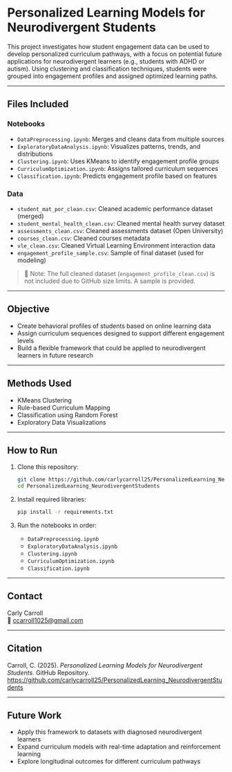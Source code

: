 # Personalized Learning Models for Neurodivergent Students

This project investigates how student engagement data can be used to develop personalized curriculum pathways, with a focus on potential future applications for neurodivergent learners (e.g., students with ADHD or autism). Using clustering and classification techniques, students were grouped into engagement profiles and assigned optimized learning paths.

---

## Files Included

### Notebooks
- `DataPreprocessing.ipynb`: Merges and cleans data from multiple sources
- `ExploratoryDataAnalysis.ipynb`: Visualizes patterns, trends, and distributions
- `Clustering.ipynb`: Uses KMeans to identify engagement profile groups
- `CurriculumOptimization.ipynb`: Assigns tailored curriculum sequences
- `Classification.ipynb`: Predicts engagement profile based on features

### Data
- `student_mat_por_clean.csv`: Cleaned academic performance dataset (merged)
- `student_mental_health_clean.csv`: Cleaned mental health survey dataset
- `assessments_clean.csv`: Cleaned assessments dataset (Open University)
- `courses_clean.csv`: Cleaned courses metadata
- `vle_clean.csv`: Cleaned Virtual Learning Environment interaction data
- `engagement_profile_sample.csv`: Sample of final dataset (used for modeling)

> 🔎 Note: The full cleaned dataset (`engagement_profile_clean.csv`) is not included due to GitHub size limits. A sample is provided.

---

## Objective

- Create behavioral profiles of students based on online learning data
- Assign curriculum sequences designed to support different engagement levels
- Build a flexible framework that could be applied to neurodivergent learners in future research

---

## Methods Used
- KMeans Clustering 
- Rule-based Curriculum Mapping
- Classification using Random Forest
- Exploratory Data Visualizations

---

## How to Run

1. Clone this repository:
   ```bash
   git clone https://github.com/carlycarroll25/PersonalizedLearning_NeurodivergentStudents.git
   cd PersonalizedLearning_NeurodivergentStudents
   ```

2. Install required libraries:
   ```bash
   pip install -r requirements.txt
   ```

3. Run the notebooks in order:
   - `DataPreprocessing.ipynb`
   - `ExploratoryDataAnalysis.ipynb`
   - `Clustering.ipynb`
   - `CurriculumOptimization.ipynb`
   - `Classification.ipynb`

---

## Contact

Carly Carroll  
📧 ccarroll1025@gmail.com

---

## Citation

Carroll, C. (2025). *Personalized Learning Models for Neurodivergent Students*. GitHub Repository. https://github.com/carlycarroll25/PersonalizedLearning_NeurodivergentStudents

---

## Future Work
- Apply this framework to datasets with diagnosed neurodivergent learners
- Expand curriculum models with real-time adaptation and reinforcement learning
- Explore longitudinal outcomes for different curriculum pathways
